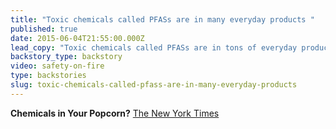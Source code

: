 ```yaml
---
title: "Toxic chemicals called PFASs are in many everyday products "
published: true
date: 2015-06-04T21:55:00.000Z
lead_copy: "Toxic chemicals called PFASs are in tons of everyday products -- even microwave popcorn bags. Here's some context on why regulating chemicals is so hard."
backstory_type: backstory
video: safety-on-fire
type: backstories
slug: toxic-chemicals-called-pfass-are-in-many-everyday-products
---
```


**Chemicals in Your Popcorn?**
[The New York Times](http://www.nytimes.com/2015/06/04/opinion/nicholas-kristof-chemicals-in-your-popcorn.html?smid=tw-share)

